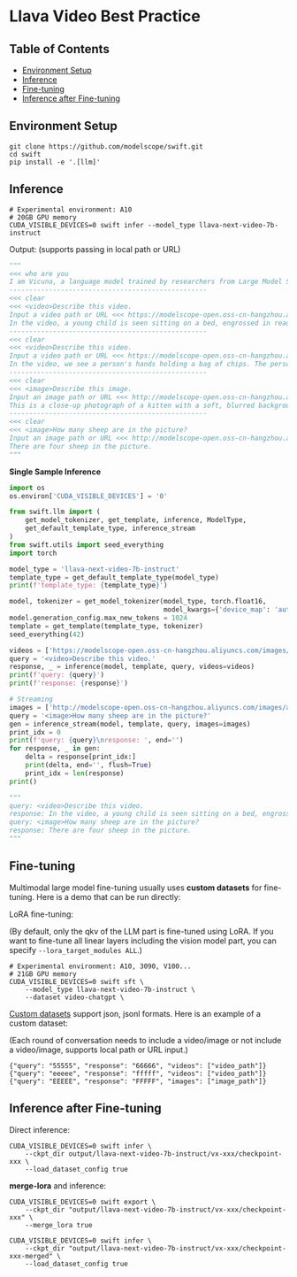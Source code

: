 # Llava Video Best Practice

## Table of Contents
- [Environment Setup](#environment-setup)
- [Inference](#inference)
- [Fine-tuning](#fine-tuning)
- [Inference after Fine-tuning](#inference-after-fine-tuning)

## Environment Setup
```shell
git clone https://github.com/modelscope/swift.git
cd swift
pip install -e '.[llm]'
```

## Inference
```shell
# Experimental environment: A10
# 20GB GPU memory
CUDA_VISIBLE_DEVICES=0 swift infer --model_type llava-next-video-7b-instruct
```

Output: (supports passing in local path or URL)
```python
"""
<<< who are you
I am Vicuna, a language model trained by researchers from Large Model Systems Organization (LMSYS).
--------------------------------------------------
<<< clear
<<< <video>Describe this video.
Input a video path or URL <<< https://modelscope-open.oss-cn-hangzhou.aliyuncs.com/images/baby.mp4
In the video, a young child is seen sitting on a bed, engrossed in reading a book. The child is wearing glasses and appears to be enjoying the book. The bed is covered with a white blanket, and there are some toys scattered around the room. The child's focus on the book suggests that they are deeply immersed in the story. The room appears to be a comfortable and cozy space, with the child's playful demeanor adding to the overall warmth of the scene.
--------------------------------------------------
<<< clear
<<< <video>Describe this video.
Input a video path or URL <<< https://modelscope-open.oss-cn-hangzhou.aliyuncs.com/images/fire.mp4
In the video, we see a person's hands holding a bag of chips. The person is standing in front of a fire pit, which is surrounded by a wooden fence. The fire pit is filled with wood, and there is a small fire burning in it. The person is holding the bag of chips over the fire pit, and we can see the flames from the fire reflected on the bag. The person then opens the bag and throws the chips onto the fire, causing them to sizzle and pop as they land on the burning wood. The sound of the chips hitting the fire can be heard clearly in the video. Overall, the video captures a simple yet satisfying moment of someone enjoying a snack while surrounded by the warmth and light of a fire pit.
--------------------------------------------------
<<< clear
<<< <image>Describe this image.
Input an image path or URL <<< http://modelscope-open.oss-cn-hangzhou.aliyuncs.com/images/cat.png
This is a close-up photograph of a kitten with a soft, blurred background. The kitten has a light brown coat with darker brown stripes and patches, typical of a calico pattern. Its eyes are wide open, and its nose is pink, which is common for young kittens. The kitten's whiskers are visible, and its ears are perked up, suggesting alertness. The image has a shallow depth of field, with the kitten in focus and the background out of focus, creating a bokeh effect.
--------------------------------------------------
<<< clear
<<< <image>How many sheep are in the picture?
Input an image path or URL <<< http://modelscope-open.oss-cn-hangzhou.aliyuncs.com/images/animal.png
There are four sheep in the picture.
"""
```

**Single Sample Inference**

```python
import os
os.environ['CUDA_VISIBLE_DEVICES'] = '0'

from swift.llm import (
    get_model_tokenizer, get_template, inference, ModelType,
    get_default_template_type, inference_stream
)
from swift.utils import seed_everything
import torch

model_type = 'llava-next-video-7b-instruct'
template_type = get_default_template_type(model_type)
print(f'template_type: {template_type}')

model, tokenizer = get_model_tokenizer(model_type, torch.float16,
                                       model_kwargs={'device_map': 'auto'})
model.generation_config.max_new_tokens = 1024
template = get_template(template_type, tokenizer)
seed_everything(42)

videos = ['https://modelscope-open.oss-cn-hangzhou.aliyuncs.com/images/baby.mp4']
query = '<video>Describe this video.'
response, _ = inference(model, template, query, videos=videos)
print(f'query: {query}')
print(f'response: {response}')

# Streaming
images = ['http://modelscope-open.oss-cn-hangzhou.aliyuncs.com/images/animal.png']
query = '<image>How many sheep are in the picture?'
gen = inference_stream(model, template, query, images=images)
print_idx = 0
print(f'query: {query}\nresponse: ', end='')
for response, _ in gen:
    delta = response[print_idx:]
    print(delta, end='', flush=True)
    print_idx = len(response)
print()

"""
query: <video>Describe this video.
response: In the video, a young child is seen sitting on a bed, engrossed in reading a book. The child is wearing a pair of glasses, which adds a touch of innocence to the scene. The child's focus is entirely on the book, indicating a sense of curiosity and interest in the content. The bed, covered with a white blanket, provides a cozy and comfortable setting for the child's reading session. The video captures a simple yet beautiful moment of a child's learning and exploration.
query: <image>How many sheep are in the picture?
response: There are four sheep in the picture.
"""
```


## Fine-tuning
Multimodal large model fine-tuning usually uses **custom datasets** for fine-tuning. Here is a demo that can be run directly:

LoRA fine-tuning:

(By default, only the qkv of the LLM part is fine-tuned using LoRA. If you want to fine-tune all linear layers including the vision model part, you can specify `--lora_target_modules ALL`.)
```shell
# Experimental environment: A10, 3090, V100...
# 21GB GPU memory
CUDA_VISIBLE_DEVICES=0 swift sft \
    --model_type llava-next-video-7b-instruct \
    --dataset video-chatgpt \
```

[Custom datasets](../LLM/Customization.md#-Recommended-Command-line-arguments) support json, jsonl formats. Here is an example of a custom dataset:

(Each round of conversation needs to include a video/image or not include a video/image, supports local path or URL input.)

```jsonl
{"query": "55555", "response": "66666", "videos": ["video_path"]}
{"query": "eeeee", "response": "fffff", "videos": ["video_path"]}
{"query": "EEEEE", "response": "FFFFF", "images": ["image_path"]}
```


## Inference after Fine-tuning
Direct inference:
```shell
CUDA_VISIBLE_DEVICES=0 swift infer \
    --ckpt_dir output/llava-next-video-7b-instruct/vx-xxx/checkpoint-xxx \
    --load_dataset_config true
```

**merge-lora** and inference:
```shell
CUDA_VISIBLE_DEVICES=0 swift export \
    --ckpt_dir "output/llava-next-video-7b-instruct/vx-xxx/checkpoint-xxx" \
    --merge_lora true

CUDA_VISIBLE_DEVICES=0 swift infer \
    --ckpt_dir "output/llava-next-video-7b-instruct/vx-xxx/checkpoint-xxx-merged" \
    --load_dataset_config true
```
